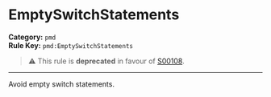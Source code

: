 # EmptySwitchStatements
**Category:** `pmd`<br/>
**Rule Key:** `pmd:EmptySwitchStatements`<br/>
> :warning: This rule is **deprecated** in favour of [S00108](https://rules.sonarsource.com/java/RSPEC-108).

-----

Avoid empty switch statements.
